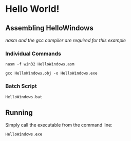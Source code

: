 # Hello World!

## Assembling HelloWindows
*nasm and the gcc compiler are required for this example*
### Individual Commands
```shell
nasm -f win32 HelloWindows.asm
```
```shell
gcc HelloWindows.obj -o HelloWindows.exe
```

### Batch Script
```shell
HelloWindows.bat
```

## Running
Simply call the executable from the command line:
```shell
HelloWindows.exe
```
